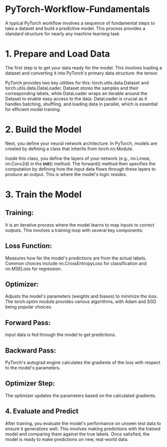 # PyTorch-Workflow-Fundamentals
A typical PyTorch workflow involves a sequence of fundamental steps to take a dataset and build a predictive model. This process provides a standard structure for nearly any machine learning task

# 1. Prepare and Load Data
The first step is to get your data ready for the model. This involves loading a dataset and converting it into PyTorch's primary data structure: the tensor.

PyTorch provides two key utilities for this: torch.utils.data.Dataset and torch.utils.data.DataLoader. Dataset stores the samples and their corresponding labels, while DataLoader wraps an iterable around the Dataset to enable easy access to the data. DataLoader is crucial as it handles batching, shuffling, and loading data in parallel, which is essential for efficient model training.

# 2. Build the Model
Next, you define your neural network architecture. In PyTorch, models are created by defining a class that inherits from torch.nn.Module.

Inside this class, you define the layers of your network (e.g., nn.Linear, nn.Conv2d) in the __init__() method. The forward() method then specifies the computation by defining how the input data flows through these layers to produce an output. This is where the model's logic resides.

# 3. Train the Model
## Training: 
  It is an iterative process where the model learns to map inputs to correct outputs. This involves a training loop with several key components:

## Loss Function:  
  Measures how far the model's predictions are from the actual labels. Common choices include nn.CrossEntropyLoss for classification and nn.MSELoss for regression.

## Optimizer: 
  Adjusts the model's parameters (weights and biases) to minimize the loss. The torch.optim module provides various algorithms, with Adam and SGD being popular choices.

## Forward Pass:
  Input data is fed through the model to get predictions.

## Backward Pass:
  PyTorch's autograd engine calculates the gradients of the loss with respect to the model's parameters.

## Optimizer Step: 
  The optimizer updates the parameters based on the calculated gradients.

## 4. Evaluate and Predict
  After training, you evaluate the model's performance on unseen test data to ensure it generalizes well. This involves making predictions with the trained model and comparing them against the true labels. Once satisfied, the model is ready to make predictions on new, real-world data.







